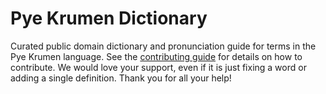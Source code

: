 
# Pye Krumen Dictionary

Curated public domain dictionary and pronunciation guide for terms in the Pye Krumen language. See the [contributing guide](https://github.com/drumworkteam/term/blob/make/.github/contributing.md) for details on how to contribute. We would love your support, even if it is just fixing a word or adding a single definition. Thank you for all your help!